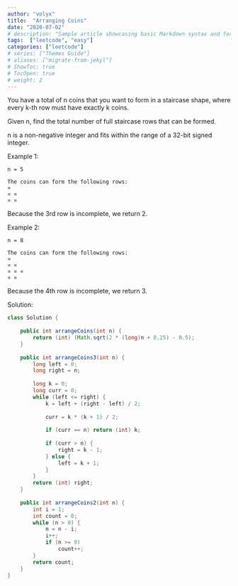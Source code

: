 ```yaml
---
author: "volyx"
title:  "Arranging Coins"
date: "2020-07-02"
# description: "Sample article showcasing basic Markdown syntax and formatting for HTML elements."
tags:  ["leetcode", "easy"]
categories: ["leetcode"]
# series: ["Themes Guide"]
# aliases: ["migrate-from-jekyl"]
# ShowToc: true
# TocOpen: true
# weight: 2
---
```


You have a total of n coins that you want to form in a staircase shape, where every k-th row must have exactly k coins.

Given n, find the total number of full staircase rows that can be formed.

n is a non-negative integer and fits within the range of a 32-bit signed integer.

Example 1:
```
n = 5

The coins can form the following rows:
¤
¤ ¤
¤ ¤
```

Because the 3rd row is incomplete, we return 2.

Example 2:
```
n = 8

The coins can form the following rows:
¤
¤ ¤
¤ ¤ ¤
¤ ¤
```

Because the 4th row is incomplete, we return 3.


Solution:

```java
class Solution {
    
    public int arrangeCoins(int n) {
        return (int) (Math.sqrt(2 * (long)n + 0.25) - 0.5);
    }
    
    public int arrangeCoins3(int n) {
        long left = 0;
        long right = n;
        
        long k = 0; 
        long curr = 0;
        while (left <= right) {
            k = left + (right - left) / 2;
            
            curr = k * (k + 1) / 2;
            
            if (curr == n) return (int) k;
            
            if (curr > n) {
                right = k - 1;
            } else {
                left = k + 1;
            }
        }
        return (int) right;
    }
    
    public int arrangeCoins2(int n) {
        int i = 1;
        int count = 0;
        while (n > 0) {
            n = n - i;
            i++;
            if (n >= 0)
                count++;
        }
        return count;
    }
}
